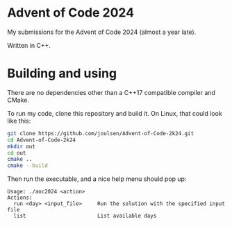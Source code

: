 # Advent of Code 2024
My submissions for the Advent of Code 2024 (almost a year late).

Written in C++.

# Building and using
There are no dependencies other than a C++17 compatible compiler and CMake.

To run my code, clone this repository and build it. On Linux, that could look like this:

```sh
git clone https://github.com/joulsen/Advent-of-Code-2k24.git
cd Advent-of-Code-2k24
mkdir out
cd out
cmake ..
cmake --build
```

Then run the executable, and a nice help menu should pop up:
```
Usage: ./aoc2024 <action>
Actions:
  run <day> <input_file>     Run the solution with the specified input file
  list                       List available days
```